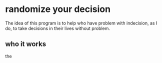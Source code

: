 # randomize your decision

The idea of this program is to help who have problem with indecision, as I do, to take decisions in their lives without problem. 

## who it works

the

